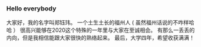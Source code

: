 ### Hello everybody
  大家好，我的名字叫郑钰玮。
  一个土生土长的福州人 ( 虽然福州话说的不咋样哈哈 ）
  很高兴能够在2020这个特殊的一年里与大家在至诚相会。
  有那么一丢丢的内向，但是我相信能跟大家很快的熟络起来。
  最后，大学四年，希望收获满满！
